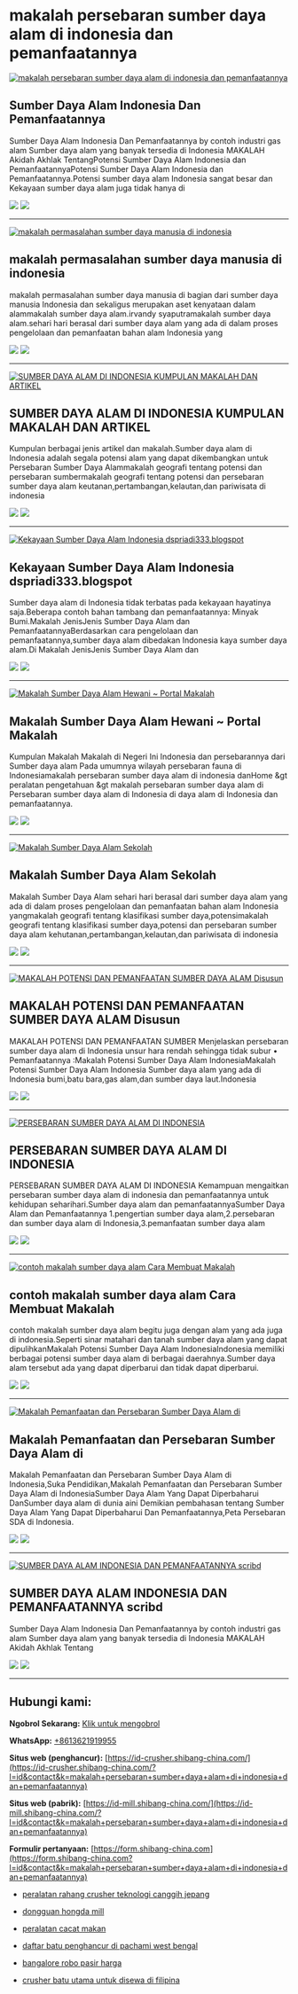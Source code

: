 # makalah persebaran sumber daya alam di indonesia dan pemanfaatannya

<a href="https://swt.shibang-china.com/?l=id&img&k=makalah+persebaran+sumber+daya+alam+di+indonesia+dan+pemanfaatannya" target="_blank">![makalah persebaran sumber daya alam di indonesia dan pemanfaatannya](http://static.shibang-china.com/all-800x300/733.jpg)</a>

## Sumber Daya Alam Indonesia Dan Pemanfaatannya
Sumber Daya Alam Indonesia Dan Pemanfaatannya by contoh industri gas alam Sumber daya alam yang banyak tersedia di Indonesia MAKALAH Akidah Akhlak TentangPotensi Sumber Daya Alam Indonesia dan PemanfaatannyaPotensi Sumber Daya Alam Indonesia dan Pemanfaatannya.Potensi sumber daya alam Indonesia sangat besar dan Kekayaan sumber daya alam juga tidak hanya di


<a href="https://whatsapp.shibangsoft.com/WhatsApp.php" target="_blank" title="WhatsApp">![](http://static.shibang-china.com/icon/whatsapp.png)</a> <a href="https://swt.shibang-china.com/?l=id&icon&k=makalah+persebaran+sumber+daya+alam+di+indonesia+dan+pemanfaatannya" target="_blank">![](http://static.shibang-china.com/icon/chat-id.png)</a>

---

<a href="https://swt.shibang-china.com/?l=id&img&k=makalah+persebaran+sumber+daya+alam+di+indonesia+dan+pemanfaatannya" target="_blank">![makalah permasalahan sumber daya manusia di indonesia](http://static.shibang-china.com/all-800x300/488.jpg)</a>

## makalah permasalahan sumber daya manusia di indonesia
makalah permasalahan sumber daya manusia di bagian dari sumber daya manusia Indonesia dan sekaligus merupakan aset kenyataan dalam alammakalah sumber daya alam.irvandy syaputramakalah sumber daya alam.sehari hari berasal dari sumber daya alam yang ada di dalam proses pengelolaan dan pemanfaatan bahan alam Indonesia yang


<a href="https://whatsapp.shibangsoft.com/WhatsApp.php" target="_blank" title="WhatsApp">![](http://static.shibang-china.com/icon/whatsapp.png)</a> <a href="https://swt.shibang-china.com/?l=id&icon&k=makalah+persebaran+sumber+daya+alam+di+indonesia+dan+pemanfaatannya" target="_blank">![](http://static.shibang-china.com/icon/chat-id.png)</a>

---

<a href="https://swt.shibang-china.com/?l=id&img&k=makalah+persebaran+sumber+daya+alam+di+indonesia+dan+pemanfaatannya" target="_blank">![SUMBER DAYA ALAM DI INDONESIA KUMPULAN MAKALAH DAN ARTIKEL](http://static.shibang-china.com/all-800x300/568.jpg)</a>

## SUMBER DAYA ALAM DI INDONESIA KUMPULAN MAKALAH DAN ARTIKEL
Kumpulan berbagai jenis artikel dan makalah.Sumber daya alam di Indonesia adalah segala potensi alam yang dapat dikembangkan untuk Persebaran Sumber Daya Alammakalah geografi tentang potensi dan persebaran sumbermakalah geografi tentang potensi dan persebaran sumber daya alam keutanan,pertambangan,kelautan,dan pariwisata di indonesia


<a href="https://whatsapp.shibangsoft.com/WhatsApp.php" target="_blank" title="WhatsApp">![](http://static.shibang-china.com/icon/whatsapp.png)</a> <a href="https://swt.shibang-china.com/?l=id&icon&k=makalah+persebaran+sumber+daya+alam+di+indonesia+dan+pemanfaatannya" target="_blank">![](http://static.shibang-china.com/icon/chat-id.png)</a>

---

<a href="https://swt.shibang-china.com/?l=id&img&k=makalah+persebaran+sumber+daya+alam+di+indonesia+dan+pemanfaatannya" target="_blank">![Kekayaan Sumber Daya Alam Indonesia dspriadi333.blogspot](http://static.shibang-china.com/all-800x300/755.jpg)</a>

## Kekayaan Sumber Daya Alam Indonesia dspriadi333.blogspot
Sumber daya alam di Indonesia tidak terbatas pada kekayaan hayatinya saja.Beberapa contoh bahan tambang dan pemanfaatannya: Minyak Bumi.Makalah JenisJenis Sumber Daya Alam dan PemanfaatannyaBerdasarkan cara pengelolaan dan pemanfaatannya,sumber daya alam dibedakan Indonesia kaya sumber daya alam.Di Makalah JenisJenis Sumber Daya Alam dan


<a href="https://whatsapp.shibangsoft.com/WhatsApp.php" target="_blank" title="WhatsApp">![](http://static.shibang-china.com/icon/whatsapp.png)</a> <a href="https://swt.shibang-china.com/?l=id&icon&k=makalah+persebaran+sumber+daya+alam+di+indonesia+dan+pemanfaatannya" target="_blank">![](http://static.shibang-china.com/icon/chat-id.png)</a>

---

<a href="https://swt.shibang-china.com/?l=id&img&k=makalah+persebaran+sumber+daya+alam+di+indonesia+dan+pemanfaatannya" target="_blank">![Makalah Sumber Daya Alam Hewani ~ Portal Makalah](http://static.shibang-china.com/all-800x300/625.jpg)</a>

## Makalah Sumber Daya Alam Hewani ~ Portal Makalah
Kumpulan Makalah Makalah di Negeri Ini Indonesia dan persebarannya dari Sumber daya alam Pada umumnya wilayah persebaran fauna di Indonesiamakalah persebaran sumber daya alam di indonesia danHome &gt peralatan pengetahuan &gt makalah persebaran sumber daya alam di Persebaran sumber daya alam di Indonesia di daya alam di Indonesia dan pemanfaatannya.


<a href="https://whatsapp.shibangsoft.com/WhatsApp.php" target="_blank" title="WhatsApp">![](http://static.shibang-china.com/icon/whatsapp.png)</a> <a href="https://swt.shibang-china.com/?l=id&icon&k=makalah+persebaran+sumber+daya+alam+di+indonesia+dan+pemanfaatannya" target="_blank">![](http://static.shibang-china.com/icon/chat-id.png)</a>

---

<a href="https://swt.shibang-china.com/?l=id&img&k=makalah+persebaran+sumber+daya+alam+di+indonesia+dan+pemanfaatannya" target="_blank">![Makalah Sumber Daya Alam Sekolah](http://static.shibang-china.com/all-800x300/107.jpg)</a>

## Makalah Sumber Daya Alam Sekolah
Makalah Sumber Daya Alam sehari hari berasal dari sumber daya alam yang ada di dalam proses pengelolaan dan pemanfaatan bahan alam Indonesia yangmakalah geografi tentang klasifikasi sumber daya,potensimakalah geografi tentang klasifikasi sumber daya,potensi dan persebaran sumber daya alam kehutanan,pertambangan,kelautan,dan pariwisata di indonesia


<a href="https://whatsapp.shibangsoft.com/WhatsApp.php" target="_blank" title="WhatsApp">![](http://static.shibang-china.com/icon/whatsapp.png)</a> <a href="https://swt.shibang-china.com/?l=id&icon&k=makalah+persebaran+sumber+daya+alam+di+indonesia+dan+pemanfaatannya" target="_blank">![](http://static.shibang-china.com/icon/chat-id.png)</a>

---

<a href="https://swt.shibang-china.com/?l=id&img&k=makalah+persebaran+sumber+daya+alam+di+indonesia+dan+pemanfaatannya" target="_blank">![MAKALAH POTENSI DAN PEMANFAATAN SUMBER DAYA ALAM Disusun](http://static.shibang-china.com/all-800x300/351.jpg)</a>

## MAKALAH POTENSI DAN PEMANFAATAN SUMBER DAYA ALAM Disusun
MAKALAH POTENSI DAN PEMANFAATAN SUMBER Menjelaskan persebaran sumber daya alam di Indonesia unsur hara rendah sehingga tidak subur • Pemanfaatannya :Makalah Potensi Sumber Daya Alam IndonesiaMakalah Potensi Sumber Daya Alam Indonesia Sumber daya alam yang ada di Indonesia bumi,batu bara,gas alam,dan sumber daya laut.Indonesia


<a href="https://whatsapp.shibangsoft.com/WhatsApp.php" target="_blank" title="WhatsApp">![](http://static.shibang-china.com/icon/whatsapp.png)</a> <a href="https://swt.shibang-china.com/?l=id&icon&k=makalah+persebaran+sumber+daya+alam+di+indonesia+dan+pemanfaatannya" target="_blank">![](http://static.shibang-china.com/icon/chat-id.png)</a>

---

<a href="https://swt.shibang-china.com/?l=id&img&k=makalah+persebaran+sumber+daya+alam+di+indonesia+dan+pemanfaatannya" target="_blank">![PERSEBARAN SUMBER DAYA ALAM DI INDONESIA](http://static.shibang-china.com/all-800x300/552.jpg)</a>

## PERSEBARAN SUMBER DAYA ALAM DI INDONESIA
PERSEBARAN SUMBER DAYA ALAM DI INDONESIA Kemampuan mengaitkan persebaran sumber daya alam di indonesia dan pemanfaatannya untuk kehidupan seharihari.Sumber daya alam dan pemanfaatannyaSumber Daya Alam dan Pemanfaatannya 1.pengertian sumber daya alam,2.persebaran dan sumber daya alam di Indonesia,3.pemanfaatan sumber daya alam


<a href="https://whatsapp.shibangsoft.com/WhatsApp.php" target="_blank" title="WhatsApp">![](http://static.shibang-china.com/icon/whatsapp.png)</a> <a href="https://swt.shibang-china.com/?l=id&icon&k=makalah+persebaran+sumber+daya+alam+di+indonesia+dan+pemanfaatannya" target="_blank">![](http://static.shibang-china.com/icon/chat-id.png)</a>

---

<a href="https://swt.shibang-china.com/?l=id&img&k=makalah+persebaran+sumber+daya+alam+di+indonesia+dan+pemanfaatannya" target="_blank">![contoh makalah sumber daya alam Cara Membuat Makalah](http://static.shibang-china.com/all-800x300/348.jpg)</a>

## contoh makalah sumber daya alam Cara Membuat Makalah
contoh makalah sumber daya alam begitu juga dengan alam yang ada juga di indonesia.Seperti sinar matahari dan tanah sumber daya alam yang dapat dipulihkanMakalah Potensi Sumber Daya Alam IndonesiaIndonesia memiliki berbagai potensi sumber daya alam di berbagai daerahnya.Sumber daya alam tersebut ada yang dapat diperbarui dan tidak dapat diperbarui.


<a href="https://whatsapp.shibangsoft.com/WhatsApp.php" target="_blank" title="WhatsApp">![](http://static.shibang-china.com/icon/whatsapp.png)</a> <a href="https://swt.shibang-china.com/?l=id&icon&k=makalah+persebaran+sumber+daya+alam+di+indonesia+dan+pemanfaatannya" target="_blank">![](http://static.shibang-china.com/icon/chat-id.png)</a>

---

<a href="https://swt.shibang-china.com/?l=id&img&k=makalah+persebaran+sumber+daya+alam+di+indonesia+dan+pemanfaatannya" target="_blank">![Makalah Pemanfaatan dan Persebaran Sumber Daya Alam di](http://static.shibang-china.com/all-800x300/1012.jpg)</a>

## Makalah Pemanfaatan dan Persebaran Sumber Daya Alam di
Makalah Pemanfaatan dan Persebaran Sumber Daya Alam di Indonesia,Suka Pendidikan,Makalah Pemanfaatan dan Persebaran Sumber Daya Alam di IndonesiaSumber Daya Alam Yang Dapat Diperbaharui DanSumber daya alam di dunia aini Demikian pembahasan tentang Sumber Daya Alam Yang Dapat Diperbaharui Dan Pemanfaatannya,Peta Persebaran SDA di Indonesia.


<a href="https://whatsapp.shibangsoft.com/WhatsApp.php" target="_blank" title="WhatsApp">![](http://static.shibang-china.com/icon/whatsapp.png)</a> <a href="https://swt.shibang-china.com/?l=id&icon&k=makalah+persebaran+sumber+daya+alam+di+indonesia+dan+pemanfaatannya" target="_blank">![](http://static.shibang-china.com/icon/chat-id.png)</a>

---

<a href="https://swt.shibang-china.com/?l=id&img&k=makalah+persebaran+sumber+daya+alam+di+indonesia+dan+pemanfaatannya" target="_blank">![SUMBER DAYA ALAM INDONESIA DAN PEMANFAATANNYA scribd](http://static.shibang-china.com/all-800x300/713.jpg)</a>

## SUMBER DAYA ALAM INDONESIA DAN PEMANFAATANNYA scribd
Sumber Daya Alam Indonesia Dan Pemanfaatannya by contoh industri gas alam Sumber daya alam yang banyak tersedia di Indonesia MAKALAH Akidah Akhlak Tentang

<a href="https://whatsapp.shibangsoft.com/WhatsApp.php" target="_blank" title="WhatsApp">![](http://static.shibang-china.com/icon/whatsapp.png)</a> <a href="https://swt.shibang-china.com/?l=id&icon&k=makalah+persebaran+sumber+daya+alam+di+indonesia+dan+pemanfaatannya" target="_blank">![](http://static.shibang-china.com/icon/chat-id.png)</a>

---
## Hubungi kami:

**Ngobrol Sekarang:** [Klik untuk mengobrol](https://swt.shibang-china.com?l=id&contact&k=makalah+persebaran+sumber+daya+alam+di+indonesia+dan+pemanfaatannya)

**WhatsApp:**  [+8613621919955](https://whatsapp.shibangsoft.com/WhatsApp.php)

**Situs web (penghancur):** [https://id-crusher.shibang-china.com/](https://id-crusher.shibang-china.com/?l=id&contact&k=makalah+persebaran+sumber+daya+alam+di+indonesia+dan+pemanfaatannya)

**Situs web (pabrik):** [https://id-mill.shibang-china.com/](https://id-mill.shibang-china.com/?l=id&contact&k=makalah+persebaran+sumber+daya+alam+di+indonesia+dan+pemanfaatannya)

**Formulir pertanyaan:** [https://form.shibang-china.com](https://form.shibang-china.com?l=id&contact&k=makalah+persebaran+sumber+daya+alam+di+indonesia+dan+pemanfaatannya)

* [peralatan rahang crusher teknologi canggih jepang](../50/peralatan%20rahang%20crusher%20teknologi%20canggih%20jepang.md)

* [dongguan hongda mill](../50/dongguan%20hongda%20mill.md)

* [peralatan cacat makan](../46/peralatan%20cacat%20makan.md)

* [daftar batu penghancur di pachami west bengal](../42/daftar%20batu%20penghancur%20di%20pachami%20west%20bengal.md)

* [bangalore robo pasir harga](../46/bangalore%20robo%20pasir%20harga.md)

* [crusher batu utama untuk disewa di filipina](../49/crusher%20batu%20utama%20untuk%20disewa%20di%20filipina.md)
